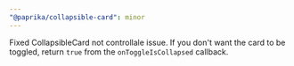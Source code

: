 ```yaml
---
"@paprika/collapsible-card": minor
---
```


Fixed CollapsibleCard not controllale issue. If you don't want the card to be toggled, return `true` from the `onToggleIsCollapsed` callback.
